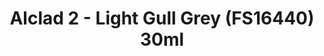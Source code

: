 ---
layout: product
title: "Alclad 2 - Light Gull Grey (FS16440) 30ml"
price: "TBA" 
desc: "N/A"
img_path: "/assets/img/ALCE632.jpg"
brand: "N/A"
available: false
special_offer: false
new: false
soon: false
cat: "040000"
subcat: "040300"
subsubcat: "0N/A"
sifra: "ALCE632"
popular: false
---